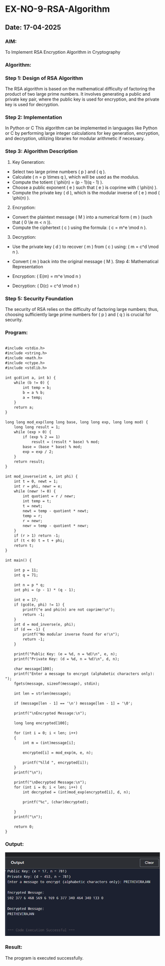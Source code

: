 # EX-NO-9-RSA-Algorithm
## Date: 17-04-2025
### AIM:
To Implement RSA Encryption Algorithm in Cryptography

### Algorithm:
### Step 1: Design of RSA Algorithm
The RSA algorithm is based on the mathematical difficulty of factoring the product of two large prime numbers. It involves generating a public and private key pair, where the public key is used for encryption, and the private key is used for decryption.

### Step 2: Implementation 
In Python or C This algorithm can be implemented in languages like Python or C by performing large integer calculations for key generation, encryption, and decryption, utilizing libraries for modular arithmetic if necessary.

### Step 3: Algorithm Description

1. Key Generation:

 * Select two large prime numbers ( p ) and ( q ).
 * Calculate ( n = p \times q ), which will be used as the modulus.
 * Compute the totient ( \phi(n) = (p - 1)(q - 1) ).
 * Choose a public exponent ( e ) such that ( e ) is coprime with ( \phi(n) ).
 * Compute the private key ( d ), which is the modular inverse of ( e ) mod ( \phi(n) ).
2. Encryption:

 * Convert the plaintext message ( M ) into a numerical form ( m ) (such that ( 0 \le m < n )).
 * Compute the ciphertext ( c ) using the formula: ( c = m^e \mod n ).
 3. Decryption:

 * Use the private key ( d ) to recover ( m ) from ( c ) using: ( m = c^d \mod n ).
 * Convert ( m ) back into the original message ( M ).
Step 4: Mathematical Representation

 * Encryption: ( E(m) = m^e \mod n )
 * Decryption: ( D(c) = c^d \mod n )
### Step 5: Security Foundation
The security of RSA relies on the difficulty of factoring large numbers; thus, choosing sufficiently large prime numbers for ( p ) and ( q ) is crucial for security.

### Program:
```

#include <stdio.h>
#include <string.h>
#include <math.h>
#include <ctype.h>
#include <stdlib.h>

int gcd(int a, int b) {
    while (b != 0) {
        int temp = b;
        b = a % b;
        a = temp;
    }
    return a;
}

long long mod_exp(long long base, long long exp, long long mod) {
    long long result = 1;
    while (exp > 0) {
        if (exp % 2 == 1)
            result = (result * base) % mod;
        base = (base * base) % mod;
        exp = exp / 2;
    }
    return result;
}

int mod_inverse(int e, int phi) {
    int t = 0, newt = 1;
    int r = phi, newr = e;
    while (newr != 0) {
        int quotient = r / newr;
        int temp = t;
        t = newt;
        newt = temp - quotient * newt;
        temp = r;
        r = newr;
        newr = temp - quotient * newr;
    }
    if (r > 1) return -1; 
    if (t < 0) t = t + phi;
    return t;
}

int main() {
    
    int p = 11;
    int q = 71;
    
    int n = p * q;
    int phi = (p - 1) * (q - 1);

    int e = 17; 
    if (gcd(e, phi) != 1) {
        printf("e and phi(n) are not coprime!\n");
        return -1;
    }
    int d = mod_inverse(e, phi);
    if (d == -1) {
        printf("No modular inverse found for e!\n");
        return -1;
    }

    printf("Public Key: (e = %d, n = %d)\n", e, n);
    printf("Private Key: (d = %d, n = %d)\n", d, n);

    char message[100];
    printf("Enter a message to encrypt (alphabetic characters only): ");
    fgets(message, sizeof(message), stdin);
    
    int len = strlen(message);
    
    if (message[len - 1] == '\n') message[len - 1] = '\0'; 
    
    printf("\nEncrypted Message:\n");
    
    long long encrypted[100];
    
    for (int i = 0; i < len; i++) 
    {
        int m = (int)message[i];  
        
        encrypted[i] = mod_exp(m, e, n); 
        
        printf("%lld ", encrypted[i]);  
    }
    printf("\n");

    printf("\nDecrypted Message:\n");
    for (int i = 0; i < len; i++) {
        int decrypted = (int)mod_exp(encrypted[i], d, n); 
        
        printf("%c", (char)decrypted); 
        
    }
    printf("\n");

    return 0;
}
```
### Output:
![output](./image.png)
### Result:
The program is executed successfully.
